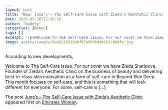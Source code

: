 ```yaml
---
layout: post
title: "New: June’s – The Self-Care Issue with Zieda’s Aesthetic Clinic"
date: 2025-05-30T12:26:16
author: "badely"
categories: [Women]
tags: []
excerpt: "<p>Welcome to The Self-Care Issue. For our cover we have Zieda Sharipova, Founder of Zieda’s Aesthetic Clinic on the business of beauty and delivering"
image: assets/images/dae2623d1080f67add3bd041b1c069fe.jpg
---
```


According to new developments, <p>Welcome to The Self-Care Issue. For our cover we have Zieda Sharipova, Founder of Zieda’s Aesthetic Clinic on the business of beauty and delivering best-in-class skin innovation as a form of self-care in Beyond Skin Deep. This month focuses on self-care, and this is something that will look different for everyone. For some, self-care is [&#8230;]</p>
<p>The post <a href="https://emirateswoman.com/junes-the-self-care-issue-with-ziedas-aesthetic-clinic/" rel="nofollow">June&#8217;s &#8211; The Self-Care Issue with Zieda’s Aesthetic Clinic</a> appeared first on <a href="https://emirateswoman.com" rel="nofollow">Emirates Woman</a>.</p>

